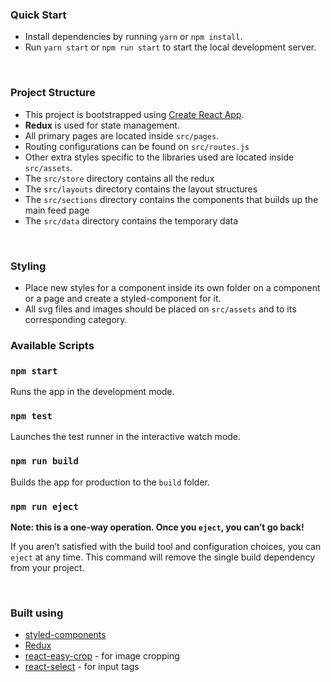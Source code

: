 
### Quick Start

* Install dependencies by running `yarn` or `npm install`.
* Run `yarn start` or `npm run start` to start the local development server.

<br />

### Project Structure

- This project is bootstrapped using [Create React App](https://github.com/facebook/create-react-app).
- **Redux** is used for state management.
- All primary pages are located inside `src/pages`.
- Routing configurations can be found on `src/routes.js`
- Other extra styles specific to the libraries used are located inside `src/assets`.
- The `src/store` directory contains all the redux
- The `src/layouts` directory contains the layout structures
- The `src/sections` directory contains the components that builds up the main feed page
- The `src/data` directory contains the temporary data

<br />

### Styling

* Place new styles for a component inside its own folder on a component or a page and create a styled-component for it.
* All svg files and images should be placed on `src/assets` and to its corresponding category.


### Available Scripts

### `npm start`

Runs the app in the development mode.

### `npm test`

Launches the test runner in the interactive watch mode.

### `npm run build`

Builds the app for production to the `build` folder.

### `npm run eject`

**Note: this is a one-way operation. Once you `eject`, you can’t go back!**

If you aren’t satisfied with the build tool and configuration choices, you can `eject` at any time. This command will remove the single build dependency from your project.

<br />

### Built using

- [styled-components](https://styled-components.com/)
- [Redux](https://redux.js.org/)
- [react-easy-crop](https://www.npmjs.com/package/react-easy-crop) - for image cropping
- [react-select](https://react-select.com/) - for input tags
